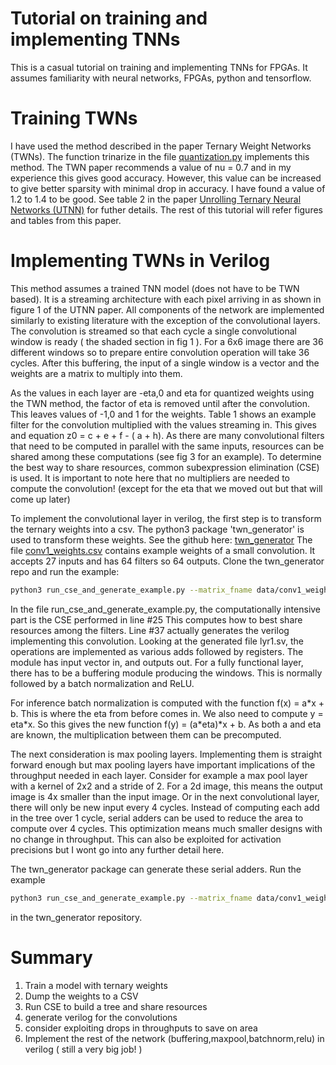 Tutorial on training and implementing TNNs
==========================================

This is a casual tutorial on training and implementing TNNs for FPGAs.
It assumes familiarity with neural networks, FPGAs, python and tensorflow.

Training TWNs
=============

I have used the method described in the paper Ternary Weight Networks (TWNs).
The function trinarize in the file [quantization.py](https://github.com/da-steve101/radio_modulation/blob/master/train_tnn/quantization.py) implements this method.
The TWN paper recommends a value of nu = 0.7 and in my experience this gives good accuracy.
However, this value can be increased to give better sparsity with minimal drop in accuracy.
I have found a value of 1.2 to 1.4 to be good.
See table 2 in the paper [Unrolling Ternary Neural Networks (UTNN)](https://dl.acm.org/doi/pdf/10.1145/3359983?download=true) for futher details.
The rest of this tutorial will refer figures and tables from this paper.

Implementing TWNs in Verilog
============================

This method assumes a trained TNN model (does not have to be TWN based).
It is a streaming architecture with each pixel arriving in as shown in figure 1 of the UTNN paper.
All components of the network are implemented similarly to existing literature with the exception of the convolutional layers.
The convolution is streamed so that each cycle a single convolutional window is ready ( the shaded section in fig 1 ).
For a 6x6 image there are 36 different windows so to prepare entire convolution operation will take 36 cycles.
After this buffering, the input of a single window is a vector and the weights are a matrix to multiply into them.

As the values in each layer are -eta,0 and eta for quantized weights using the TWN method, the factor of eta is removed until after the convolution.
This leaves values of -1,0 and 1 for the weights.
Table 1 shows an example filter for the convolution multiplied with the values streaming in.
This gives and equation z0 = c + e + f - ( a + h).
As there are many convolutional filters that need to be computed in parallel with the same inputs, resources can be shared among these computations (see fig 3 for an example).
To determine the best way to share resources, common subexpression elimination (CSE) is used.
It is important to note here that no multipliers are needed to compute the convolution! (except for the eta that we moved out but that will come up later)

To implement the convolutional layer in verilog, the first step is to transform the ternary weights into a csv.
The python3 package 'twn_generator' is used to transform these weights. See the github here: [twn_generator](https://github.com/da-steve101/twn_generator)
The file [conv1_weights.csv](https://github.com/da-steve101/twn_generator/blob/master/data/conv1_weights.csv) contains example weights of a small convolution.
It accepts 27 inputs and has 64 filters so 64 outputs.
Clone the twn_generator repo and run the example:
```bash
python3 run_cse_and_generate_example.py --matrix_fname data/conv1_weights.csv --cse_fname data/conv1_tern_op_list.csv --module_name lyr1 --BW_in 16
```
In the file run_cse_and_generate_example.py, the computationally intensive part is the CSE performed in line #25
This computes how to best share resources among the filters.
Line #37 actually generates the verilog implementing this convolution.
Looking at the generated file lyr1.sv, the operations are implemented as various adds followed by registers.
The module has input vector in, and outputs out.
For a fully functional layer, there has to be a buffering module producing the windows.
This is normally followed by a batch normalization and ReLU.

For inference batch normalization is computed with the function f(x) = a\*x + b. This is where the eta from before comes in.
We also need to compute y = eta\*x. So this gives the new function f(y) = (a\*eta)\*x + b. As both a and eta are known, the multiplication between them can be precomputed.

The next consideration is max pooling layers. Implementing them is straight forward enough but max pooling layers have important implications of the throughput needed in each layer. Consider for example a max pool layer with a kernel of 2x2 and a stride of 2.
For a 2d image, this means the output image is 4x smaller than the input image. Or in the next convolutional layer, there will only be new input every 4 cycles. Instead of computing each add in the tree over 1 cycle, serial adders can be used to reduce the area to compute over 4 cycles. This optimization means much smaller designs with no change in throughput. This can also be exploited for activation precisions but I wont go into any further detail here.

The twn_generator package can generate these serial adders. Run the example
```bash
python3 run_cse_and_generate_example.py --matrix_fname data/conv1_weights.csv --cse_fname data/conv1_tern_op_list.csv --module_name lyr1_serial --BW_in 4 --serial
```
in the twn_generator repository.

Summary
=======
1) Train a model with ternary weights
2) Dump the weights to a CSV
3) Run CSE to build a tree and share resources
4) generate verilog for the convolutions
5) consider exploiting drops in throughputs to save on area
6) Implement the rest of the network (buffering,maxpool,batchnorm,relu) in verilog ( still a very big job! )


